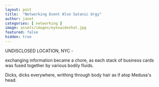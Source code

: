 ```yaml
---
layout: post
title:  "Networking Event Also Satanic Orgy"
author: janet
categories: [ networking ]
image: assets/images/eyeswideshut.jpg
featured: false
hidden: true
---
```


UNDISCLOSED LOCATION, NYC - 


exchanging information became a chore, as each stack of business cards was fused together by various bodily fluids. 

Dicks, dicks everywhere, writhing through body hair as if atop Medusa's head.